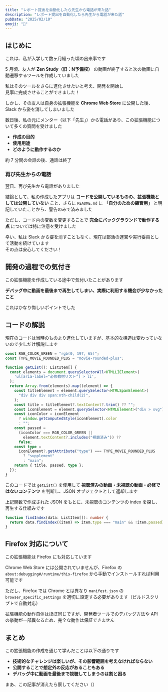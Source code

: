 ```yaml
---
title: "レポート提出を自動化したら先生から電話が来た話"
description: "レポート提出を自動化したら先生から電話が来た話"
pubDate: "2025/02/10"
emoji: "🏫"
---
```


## はじめに

これは、私が入学して数ヶ月経った頃の出来事です

5 月頃、友人が **Zen Study（旧：N予備校）** の動画が終了すると次の動画に自動遷移するツールを作成していました

私はそのツールをさらに進化させたいと考え、開発を開始し  
見事に完成させることができました！

しかし、その友人は自身の拡張機能を **Chrome Web Store** に公開した後、Slack から姿を消してしまいました

数日後、私の元にメンター（以下「先生」）から電話があり、この拡張機能について多くの質問を受けました

- **作成の目的**
- **使用用途**
- **どのように動作するのか**

約 7 分間の会話の後、通話は終了

### 再び先生からの電話

翌日、再び先生から電話がありました

結論として、私の作成したアプリは **コードを公開しているものの、拡張機能としては公開していない** こと、さらに `README.md` に **「自分のための練習用」** と明記していたことから、警告のみで済みました

ただし、コード内の変数を変更することで **完全にバックグラウンドで動作する点** については特に注意を受けました

幸い、私は Slack から姿を消すこともなく、現在は部活の運営や実行委員として活動を続けています  
その点は安心してください！

## 開発の過程での気付き

この拡張機能を作成している途中で気付いたことがあります

**デバッグ中に動画を最後まで再生してしまい、実際に利用する機会が少なかったこと**

これはかなり悔しいポイントでした

## コードの解説

現在のコードは当時のものより進化していますが、基本的な構造は変わっていないので少しだけ解説します

```ts
const RGB_COLOR_GREEN = "rgb(0, 197, 65)";
const TYPE_MOVIE_ROUNDED_PLUS = "movie-rounded-plus";

function getList(): ListItem[] {
  const elements = document.querySelectorAll<HTMLLIElement>(
    'ul[aria-label="必修教材リスト"] > li',
  );
  return Array.from(elements).map((element) => {
    const titleElement = element.querySelector<HTMLSpanElement>(
      "div div div span:nth-child(2)",
    );
    const title = titleElement?.textContent?.trim() ?? "";
    const iconElement = element.querySelector<HTMLElement>("div > svg");
    const iconColor = iconElement
      ? window.getComputedStyle(iconElement).color
      : "";
    const passed =
      (iconColor === RGB_COLOR_GREEN ||
        element.textContent?.includes("視聴済み")) ??
      false;
    const type =
      iconElement?.getAttribute("type") === TYPE_MOVIE_ROUNDED_PLUS
        ? "supplement"
        : "main";
    return { title, passed, type };
  });
}
```

このコードでは `getList()` を使用して **視聴済みの動画・未視聴の動画・必修ではないコンテンツ** を判断し、JSON オブジェクトとして返却します

上記関数で作成された JSON をもとに、未視聴のコンテンツの index を探し、再生する仕組みです

```ts
function findIndex(data: ListItem[]): number {
  return data.findIndex((item) => item.type === "main" && !item.passed);
}
```

## Firefox 対応について

この拡張機能は Firefox にも対応しています

Chrome Web Store には公開されていませんが、Firefox の `about:debugging#/runtime/this-firefox` から手動でインストールすれば利用可能です

ただし、Firefox では Chrome とは異なり `manifest.json` の `browser_specific_settings` を適切に設定する必要があります（ビルドスクリプトで自動対応）

拡張機能の動作自体はほぼ同じですが、開発者ツールでのデバッグ方法や API の挙動が一部異なるため、完全な動作は保証できません

## まとめ

この拡張機能の作成を通じて学んだことは以下の通りです

- **技術的なチャレンジは楽しいが、その影響範囲を考えなければならない**
- **公開することで想定外の反応があることもある**
- **デバッグ中に動画を最後まで視聴してしまうのは割と困る**

まあ、この記事が消えたら察してください（）
